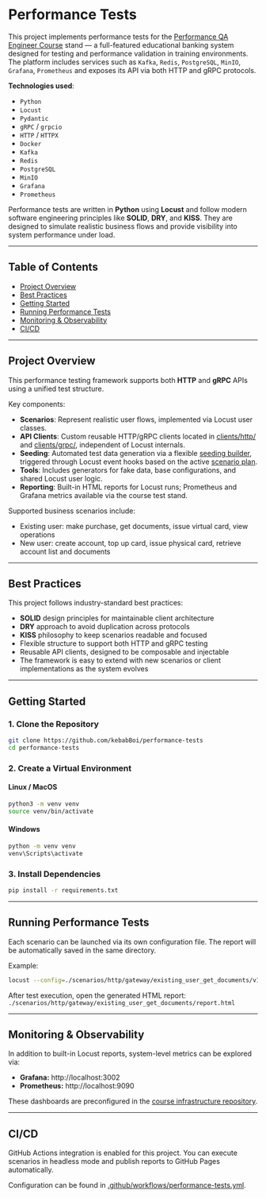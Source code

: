 # Performance Tests

This project implements performance tests for
the [Performance QA Engineer Course](https://github.com/Nikita-Filonov/performance-qa-engineer-course) stand — a
full-featured educational banking system designed for testing and performance validation in training environments. The
platform includes services such as `Kafka`, `Redis`, `PostgreSQL`, `MinIO`, `Grafana`, `Prometheus` and exposes its API
via both HTTP and gRPC protocols.

**Technologies used**:

- `Python`
- `Locust`
- `Pydantic`
- `gRPC` / `grpcio`
- `HTTP` / `HTTPX`
- `Docker`
- `Kafka`
- `Redis`
- `PostgreSQL`
- `MinIO`
- `Grafana`
- `Prometheus`

Performance tests are written in **Python** using **Locust** and follow modern software engineering principles like
**SOLID**, **DRY**, and **KISS**. They are designed to simulate realistic business flows and provide visibility into
system performance under load.


---

## Table of Contents

- [Project Overview](#project-overview)
- [Best Practices](#best-practices)
- [Getting Started](#getting-started)
- [Running Performance Tests](#running-performance-tests)
- [Monitoring & Observability](#monitoring--observability)
- [CI/CD](#cicd)

---

## Project Overview

This performance testing framework supports both **HTTP** and **gRPC** APIs using a unified test structure.

Key components:

- **Scenarios**: Represent realistic user flows, implemented via Locust user classes.
- **API Clients**: Custom reusable HTTP/gRPC clients located in [clients/http/](./clients/http)
  and [clients/grpc/](./clients/grpc), independent of Locust internals.
- **Seeding**: Automated test data generation via a flexible [seeding builder](./seeds/builder.py), triggered through
  Locust event hooks based on the active [scenario plan](./seeds/schema/plan.py).
- **Tools**: Includes generators for fake data, base configurations, and shared Locust user logic.
- **Reporting**: Built-in HTML reports for Locust runs; Prometheus and Grafana metrics available via the course test
  stand.

Supported business scenarios include:

- Existing user: make purchase, get documents, issue virtual card, view operations
- New user: create account, top up card, issue physical card, retrieve account list and documents

---

## Best Practices

This project follows industry-standard best practices:

- **SOLID** design principles for maintainable client architecture
- **DRY** approach to avoid duplication across protocols
- **KISS** philosophy to keep scenarios readable and focused
- Flexible structure to support both HTTP and gRPC testing
- Reusable API clients, designed to be composable and injectable
- The framework is easy to extend with new scenarios or client implementations as the system evolves

---

## Getting Started

### 1. Clone the Repository

```bash
git clone https://github.com/kebabBoi/performance-tests
cd performance-tests
```

### 2. Create a Virtual Environment

#### Linux / MacOS

```bash
python3 -m venv venv
source venv/bin/activate
```

#### Windows

```bash
python -m venv venv
venv\Scripts\activate
```

### 3. Install Dependencies

```bash
pip install -r requirements.txt
```

---

## Running Performance Tests

Each scenario can be launched via its own configuration file. The report will be automatically saved in the same
directory.

Example:

```bash
locust --config=./scenarios/http/gateway/existing_user_get_documents/v1.0.conf
```

After test execution, open the generated HTML report: `./scenarios/http/gateway/existing_user_get_documents/report.html`

---

## Monitoring & Observability

In addition to built-in Locust reports, system-level metrics can be explored via:

- **Grafana:** http://localhost:3002
- **Prometheus:** http://localhost:9090

These dashboards are preconfigured in
the [course infrastructure repository](https://github.com/Nikita-Filonov/performance-qa-engineer-course).

---

## CI/CD

GitHub Actions integration is enabled for this project. You can execute scenarios in headless mode and publish reports
to GitHub Pages automatically.

Configuration can be found in [.github/workflows/performance-tests.yml](./.github/workflows/performance-tests.yml).